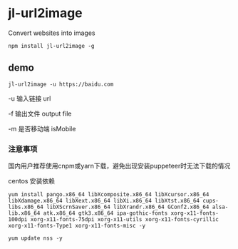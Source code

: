 # jl-url2image

Convert websites into images
```
npm install jl-url2image -g
```
## demo
```
jl-url2image -u https://baidu.com
```
-u 输入链接 url

-f 输出文件 output file

-m 是否移动端 isMobile

### 注意事项

国内用户推荐使用cnpm或yarn下载，避免出现安装puppeteer时无法下载的情况

centos 安装依赖
```
yum install pango.x86_64 libXcomposite.x86_64 libXcursor.x86_64 libXdamage.x86_64 libXext.x86_64 libXi.x86_64 libXtst.x86_64 cups-libs.x86_64 libXScrnSaver.x86_64 libXrandr.x86_64 GConf2.x86_64 alsa-lib.x86_64 atk.x86_64 gtk3.x86_64 ipa-gothic-fonts xorg-x11-fonts-100dpi xorg-x11-fonts-75dpi xorg-x11-utils xorg-x11-fonts-cyrillic xorg-x11-fonts-Type1 xorg-x11-fonts-misc -y
```
```
yum update nss -y
```
 




